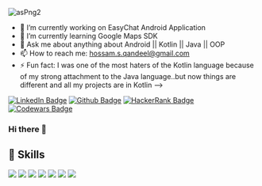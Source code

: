 ![asPng2](https://user-images.githubusercontent.com/63760755/186248846-52ab6cb6-53c2-42cc-8578-407ab461f9dd.png)

- 🔭 I’m currently working on EasyChat Android Application
- 🌱 I’m currently learning Google Maps SDK
- 💬 Ask me about anything about Android || Kotlin || Java || OOP
- 📫 How to reach me: hossam.s.qandeel@gmail.com
- ⚡ Fun fact: I was one of the most haters of the Kotlin language because of my strong attachment to the Java language..but now things are different and all my projects are in Kotlin
-->

[![LinkedIn Badge](https://img.shields.io/badge/LinkedIn-Profile-informational?style=flat&logo=linkedin&logoColor=white&color=0D76A8)](https://www.linkedin.com/in/hossamqandeel/)  [![Github Badge](https://img.shields.io/badge/Github-Profile-informational?style=flat&logo=github&logoColor=white&color=0D76A8)](https://github.com/hossamqandel)  [![HackerRank Badge](https://img.shields.io/badge/HackerRank-Profile-informational?style=flat&logo=hackerrank&logoColor=white&color=29b85d)](https://www.hackerrank.com/hossamegyqandel?hr_r=1)  [![Codewars Badge](https://img.shields.io/badge/Codewars-Profile-informational?style=flat&logo=codewars&logoColor=white&color=ab341d)](https://www.codewars.com/users/Hossam%20Qandeel)

### Hi there 👋

## 💼 Skills

![](https://img.shields.io/badge/Code-Java-informational?style=flat&logo=java&logoColor=white&color=4AB197)
![](https://img.shields.io/badge/Code-Kotlin-informational?style=flat&logo=kotlin&logoColor=white&color=4AB197)
![](https://img.shields.io/badge/Code-OOP-informational?style=flat&logo=oop&logoColor=white&color=4AB197)
![](https://img.shields.io/badge/Code-Android-informational?style=flat&logo=android&logoColor=white&color=4AB197)
![](https://img.shields.io/badge/Code-Firebase-informational?style=flat&logo=firebase&logoColor=white&color=4AB197)
![](https://img.shields.io/badge/Code-RoomDatabse-informational?style=flat&logo=roomdatabase&logoColor=white&color=4AB197)
![](https://img.shields.io/badge/Code-Kotlin-Coroutines-informational?style=flat&logo=kotlin-coroutines&logoColor=white&color=4AB197)
